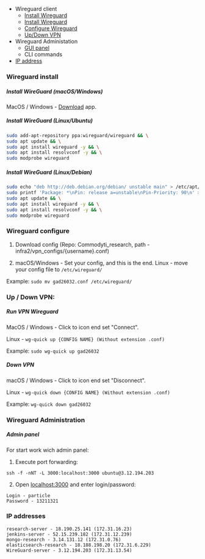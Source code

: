 <!--ts-->
   * Wireguard client
       * [Install Wireguard](#wireguard-install)
       * [Install Wireguard](#wireguard-install)
       * [Configure Wireguard](#wireguard-configure)
       * [Up/Down VPN](#run-vpn)
   * Wireguard Administation
       * [GUI panel](#admin-panel)
       * CLI commands
   * [IP address](#ip-addresses)
<!--te-->

### Wireguard install

##### Install WireGuard (macOS/Windows)

MacOS / Windows - [Download](https://www.wireguard.com/install/) app.

##### Install WireGuard (Linux/Ubuntu)
``` bash
sudo add-apt-repository ppa:wireguard/wireguard && \
sudo apt update && \
sudo apt install wireguard -y && \
sudo apt install resolvconf -y && \
sudo modprobe wireguard 
```

##### Install WireGuard (Linux/Debian)
``` bash
sudo echo "deb http://deb.debian.org/debian/ unstable main" > /etc/apt/sources.list.d/unstable.list && \
sudo printf 'Package: *\nPin: release a=unstable\nPin-Priority: 90\n' > /etc/apt/preferences.d/limit-unstable && \
sudo apt update && \
sudo apt install wireguard -y && \
sudo apt install resolvconf -y && \
sudo modprobe wireguard 
```

### Wireguard configure

1) Download config (Repo: Commodyti_research, path - infra2/vpn_configs/{username}.conf)

2) macOS/Windows - Set your config, and this is the end. Linux - move your config file to `/etc/wireguard/`

Example: 
`sudo mv gad26032.conf /etc/wireguard/`

### Up / Down VPN:

##### Run VPN Wireguard

MacOS / Windows - Click to icon end set "Connect".

Linux - `wg-quick up {CONFIG NAME} (Without extension .conf)`

Example: 
`sudo wg-quick up gad26032`

##### Down VPN

macOS / Windows - Click to icon end set "Disconnect".

Linux - `wg-quick down {CONFIG NAME} (Without extension .conf)`

Example: `wg-quick down gad26032`


### Wireguard Administration

##### Admin panel

For start work wich admin panel:
 
1) Execute port forwarding:

`ssh -f -nNT -L 3000:localhost:3000 ubuntu@3.12.194.203`

2) Open [localhost:3000](http://localhost:3000/) and enter login/password:
```
Login - particle
Password - 13211321
```

### IP addresses 

```
research-server - 18.190.25.141 (172.31.16.23)
jenkins-server - 52.15.239.182 (172.31.12.239)
mongo-research - 3.14.131.12 (172.31.0.76)
elasticsearch-research - 18.188.198.20 (172.31.6.229)
WireGuard-server - 3.12.194.203 (172.31.13.54)
```